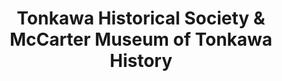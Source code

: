 ---
layout: repo
title: "Tonkawa Historical Society & McCarter Museum of Tonkawa History"
id: 25173
permalink: repos/25173/
---